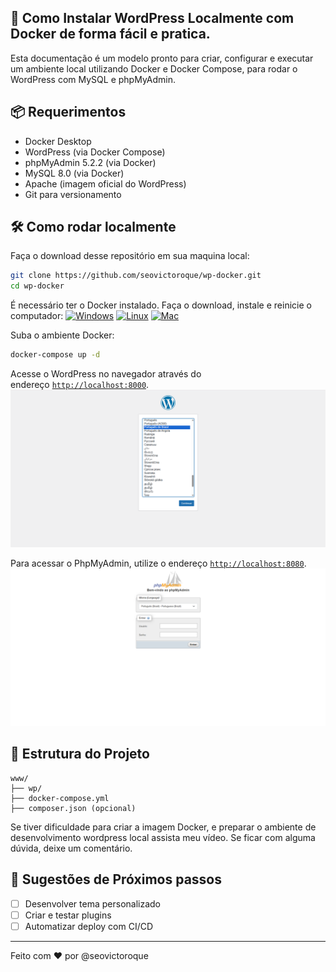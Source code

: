 ## **📝 Como Instalar WordPress Localmente com Docker de forma fácil e pratica.**

Esta documentação é um modelo pronto para criar, configurar e executar um ambiente local utilizando Docker e Docker Compose, para rodar o WordPress com MySQL e phpMyAdmin.

## 📦 Requerimentos
- Docker Desktop
- WordPress (via Docker Compose)
- phpMyAdmin 5.2.2 (via Docker)
- MySQL 8.0 (via Docker)
- Apache (imagem oficial do WordPress)
- Git para versionamento

## 🛠️ Como rodar localmente

Faça o download desse repositório em sua maquina local:

```bash
git clone https://github.com/seovictoroque/wp-docker.git
cd wp-docker
```

É necessário ter o Docker instalado. Faça o download, instale e reinicie o computador:
[![Windows](https://img.shields.io/badge/-Windows-0078D6?logo=windows&logoColor=white&style=flat-square)](https://www.docker.com/products/docker-desktop/)
[![Linux](https://img.shields.io/badge/-Linux-FCC624?logo=linux&logoColor=black&style=flat-square)](https://docs.docker.com/engine/install/)
[![Mac](https://img.shields.io/badge/-macOS-000000?logo=apple&logoColor=white&style=flat-square)](https://www.docker.com/products/docker-desktop/)


Suba o ambiente Docker:
```bash
docker-compose up -d
```

Acesse o WordPress no navegador através do endereço [`http://localhost:8000`](http://localhost:8000).
![Tela de instalação do WordPress](img/wordpress_login.png)

Para acessar o PhpMyAdmin, utilize o endereço [`http://localhost:8080`](http://localhost:8080).
![Tela de login do phpMyAdmin](img/phpmyadmin_login.png)

## 📁 Estrutura do Projeto

```
www/
├── wp/
├── docker-compose.yml
├── composer.json (opcional)
```

Se tiver dificuldade para criar a imagem Docker, e preparar o ambiente de desenvolvimento wordpress local assista meu vídeo. Se ficar com alguma dúvida, deixe um comentário.

## 📌 Sugestões de Próximos passos

- [ ]  Desenvolver tema personalizado
- [ ]  Criar e testar plugins
- [ ]  Automatizar deploy com CI/CD

---

Feito com ❤️ por @seovictoroque
